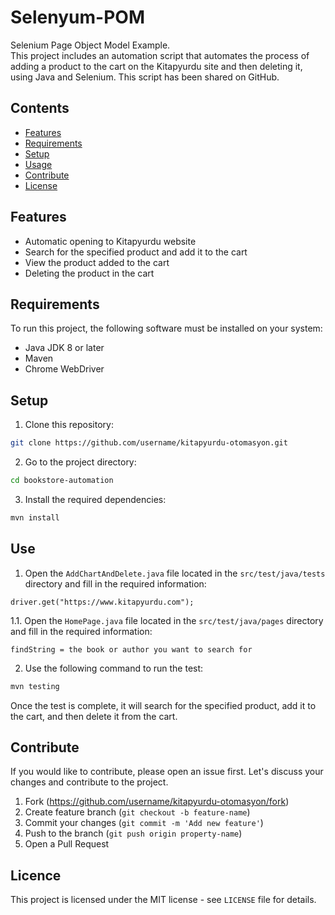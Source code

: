 # Selenyum-POM
Selenium Page Object Model Example.   
This project includes an automation script that automates the process of adding a product to the cart on the Kitapyurdu site and then deleting it, using Java and Selenium. This script has been shared on GitHub.  
## Contents
- [Features](#features)
- [Requirements](#requirements)
- [Setup](#setup)
- [Usage](#usage)
- [Contribute](#contribute)
- [License](#license)

## Features
- Automatic opening to Kitapyurdu website
- Search for the specified product and add it to the cart
- View the product added to the cart
- Deleting the product in the cart

## Requirements
To run this project, the following software must be installed on your system:
- Java JDK 8 or later
- Maven
- Chrome WebDriver


## Setup
1. Clone this repository:
 ```sh
 git clone https://github.com/username/kitapyurdu-otomasyon.git
 ```
2. Go to the project directory:
 ```sh
 cd bookstore-automation
 ```
3. Install the required dependencies:
 ```sh
 mvn install
 ```

## Use
1. Open the `AddChartAndDelete.java` file located in the `src/test/java/tests` directory and fill in the required information:
 ```
 driver.get("https://www.kitapyurdu.com");
 ```
1.1. Open the `HomePage.java` file located in the `src/test/java/pages` directory and fill in the required information:
 ```
 findString = the book or author you want to search for
 ```
2. Use the following command to run the test:
 ```sh
 mvn testing
 ```

Once the test is complete, it will search for the specified product, add it to the cart, and then delete it from the cart.

## Contribute
If you would like to contribute, please open an issue first. Let's discuss your changes and contribute to the project.

1. Fork (https://github.com/username/kitapyurdu-otomasyon/fork)
2. Create feature branch (`git checkout -b feature-name`)
3. Commit your changes (`git commit -m 'Add new feature'`)
4. Push to the branch (`git push origin property-name`)
5. Open a Pull Request

## Licence
This project is licensed under the MIT license - see `LICENSE` file for details.


